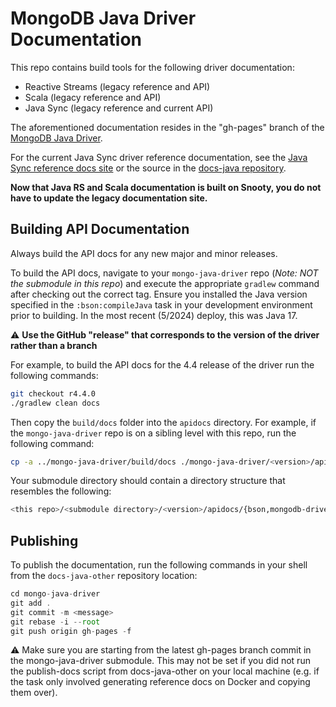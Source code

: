 # MongoDB Java Driver Documentation

This repo contains build tools for the following driver documentation:

- Reactive Streams (legacy reference and API)
- Scala (legacy reference and API)
- Java Sync (legacy reference and current API)

The aforementioned documentation resides in the "gh-pages" branch of
the [MongoDB Java Driver](https://github.com/mongodb/mongo-java-driver).

For the current Java Sync driver reference documentation, see the
[Java Sync reference docs site](https://www.mongodb.com/docs/drivers/java/sync)
or the source in the [docs-java repository](https://github.com/mongodb/docs-java).

**Now that Java RS and Scala documentation is built on Snooty, you do not
have to update the legacy documentation site.**

## Building API Documentation

Always build the API docs for any new major and minor releases.

To build the API docs, navigate to your `mongo-java-driver` repo
(_Note: NOT the submodule in this repo_) and execute the appropriate `gradlew` command
after checking out the correct tag. Ensure you installed the Java
version specified in the `:bson:compileJava` task in your development
environment prior to building. In the most recent (5/2024) deploy, this
was Java 17.

:warning: **Use the GitHub "release" that corresponds to the version of the driver rather than a branch**

For example, to build the API docs for the 4.4 release of the driver run the following commands:

```sh
git checkout r4.4.0
./gradlew clean docs
```

Then copy the `build/docs` folder into the `apidocs` directory. For example,
if the `mongo-java-driver` repo is on a sibling level with this repo, run the following command:

```sh
cp -a ../mongo-java-driver/build/docs ./mongo-java-driver/<version>/apidocs
```

Your submodule directory should contain a directory structure that resembles the following:

```sh
<this repo>/<submodule directory>/<version>/apidocs/{bson,mongodb-driver-core,mongodb-driver-sync,mongodb-driver-legacy, mongodb-driver-reactivestreams/}
```

## Publishing

To publish the documentation, run the following commands in your shell from the `docs-java-other` repository location:

```js
cd mongo-java-driver
git add .
git commit -m <message>
git rebase -i --root
git push origin gh-pages -f
```

:warning: Make sure you are starting from the latest gh-pages branch commit in the mongo-java-driver submodule. This may not be set if you did not run the publish-docs script from docs-java-other on your local machine (e.g. if the task only involved generating reference docs on Docker and copying them over).
